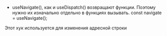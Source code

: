 -   useNavigate(), как и useDispatch() возвращают функции. Поэтому нужно их изначально отдельно в функциях вызывать.
    const navigate = useNavigate();

Этот хук используется для изменения адресной строки
